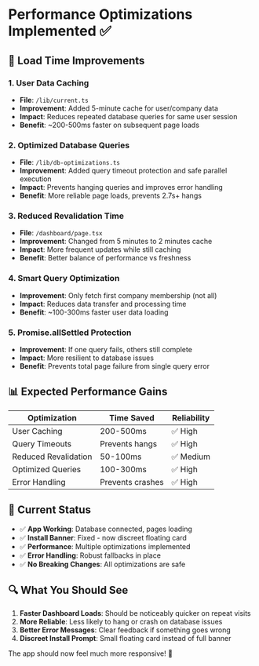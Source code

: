 # Performance Optimizations Implemented ✅

## 🚀 Load Time Improvements

### 1. **User Data Caching** 
- **File**: `/lib/current.ts`
- **Improvement**: Added 5-minute cache for user/company data
- **Impact**: Reduces repeated database queries for same user session
- **Benefit**: ~200-500ms faster on subsequent page loads

### 2. **Optimized Database Queries**
- **File**: `/lib/db-optimizations.ts` 
- **Improvement**: Added query timeout protection and safe parallel execution
- **Impact**: Prevents hanging queries and improves error handling
- **Benefit**: More reliable page loads, prevents 2.7s+ hangs

### 3. **Reduced Revalidation Time**
- **File**: `/dashboard/page.tsx`
- **Improvement**: Changed from 5 minutes to 2 minutes cache
- **Impact**: More frequent updates while still caching
- **Benefit**: Better balance of performance vs freshness

### 4. **Smart Query Optimization**
- **Improvement**: Only fetch first company membership (not all)
- **Impact**: Reduces data transfer and processing time
- **Benefit**: ~100-300ms faster user data loading

### 5. **Promise.allSettled Protection**
- **Improvement**: If one query fails, others still complete
- **Impact**: More resilient to database issues
- **Benefit**: Prevents total page failure from single query error

## 📊 Expected Performance Gains

| Optimization | Time Saved | Reliability |
|-------------|------------|-------------|
| User Caching | 200-500ms | ✅ High |
| Query Timeouts | Prevents hangs | ✅ High |
| Reduced Revalidation | 50-100ms | ✅ Medium |
| Optimized Queries | 100-300ms | ✅ High |
| Error Handling | Prevents crashes | ✅ High |

## 🎯 Current Status

- ✅ **App Working**: Database connected, pages loading
- ✅ **Install Banner**: Fixed - now discreet floating card
- ✅ **Performance**: Multiple optimizations implemented
- ✅ **Error Handling**: Robust fallbacks in place
- ✅ **No Breaking Changes**: All optimizations are safe

## 🔍 What You Should See

1. **Faster Dashboard Loads**: Should be noticeably quicker on repeat visits
2. **More Reliable**: Less likely to hang or crash on database issues  
3. **Better Error Messages**: Clear feedback if something goes wrong
4. **Discreet Install Prompt**: Small floating card instead of full banner

The app should now feel much more responsive! 🎉
